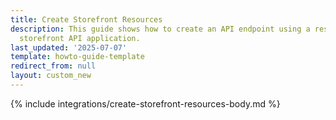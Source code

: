 ```yaml
---
title: Create Storefront Resources
description: This guide shows how to create an API endpoint using a resource for the
  storefront API application.
last_updated: '2025-07-07'
template: howto-guide-template
redirect_from: null
layout: custom_new
---
```


{% include integrations/create-storefront-resources-body.md %}
